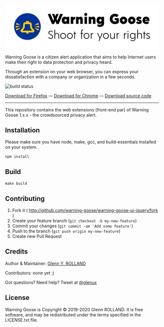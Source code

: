 <p align="center">
<img alt="Warning Goose Icon" src="https://raw.githubusercontent.com/warning-goose/warning-goose-ui-jquery/develop/img/icon-with-text-512.png" />
</p>

Warning Goose is a citizen alert application that aims to help Internet users make their right to data protection and privacy heard.

Through an extension on your web browser, you can express your dissatisfaction with a company or organization in a few seconds.

<img alt="build status" src="https://github.com/warning-goose/warning-goose-ui-jquery/workflows/Build/badge.svg" /></p>

<a href="https://addons.mozilla.org/fr/firefox/addon/warning-goose/">Download for Firefox</a> &mdash; 
<a href="https://chrome.google.com/webstore/detail/warning-goose/pmedhcfnjiajfbanjbingfiffaihnphf?hl=en">Download for Chrome</a> &mdash; 
<a href="https://github.com/warning-goose/warning-goose-ui-jquery/releases">Download source code</a>

---

This repository contains the web extensions (front-end par) of Warning Goose 1.x.x - the crowdsourced privacy alert.

## Installation

Please make sure you have node, make, gcc, and build-essentials installed on
your system.

    npm install


## Build

    make build


## Contributing

1. Fork it ( http://github.com/warning-goose/warning-goose-ui-jquery/fork )
2. Create your feature branch (`git checkout -b my-new-feature`)
3. Commit your changes (`git commit -am 'Add some feature'`)
4. Push to the branch (`git push origin my-new-feature`)
5. Create new Pull Request


## Credits

Author & Maintainer: [Glenn Y. ROLLAND](https://github.com/glenux)

Contributors: none yet ;)

Got questions? Need help? Tweet at [@glenux](https://twitter.com/glenux)


## License

Warning Goose is Copyright © 2019-2020 Glenn ROLLAND. It is free software, and may be redistributed under the terms specified in the LICENSE.txt file.



